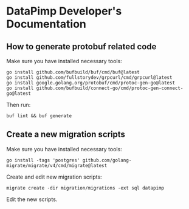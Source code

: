 # DataPimp Developer's Documentation

## How to generate protobuf related code

Make sure you have installed necessary tools:

```shell
go install github.com/bufbuild/buf/cmd/buf@latest
go install github.com/fullstorydev/grpcurl/cmd/grpcurl@latest
go install google.golang.org/protobuf/cmd/protoc-gen-go@latest
go install github.com/bufbuild/connect-go/cmd/protoc-gen-connect-go@latest
```

Then run:

```shell
buf lint && buf generate
```

## Create a new migration scripts

Make sure you have installed necessary tools:

```shell
go install -tags 'postgres' github.com/golang-migrate/migrate/v4/cmd/migrate@latest
```

Create and edit new migration scripts:

```shell
migrate create -dir migration/migrations -ext sql datapimp
```

Edit the new scripts.
